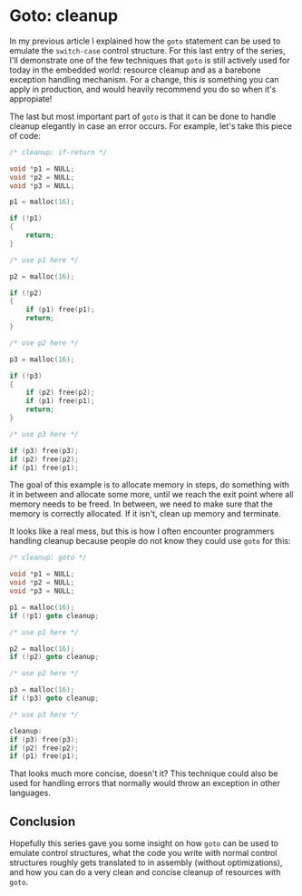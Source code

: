 # Goto: cleanup

In my previous article I explained how the `goto` statement can be used to
emulate the `switch-case` control structure. For this last entry of the series,
I'll demonstrate one of the few techniques that `goto` is still actively used
for today in the embedded world: resource cleanup and as a barebone exception
handling mechanism. For a change, this _is_ something you can apply in
production, and would heavily recommend you do so when it's appropiate!

The last but most important part of `goto` is that it can be done to handle
cleanup elegantly in case an error occurs. For example, let's take this piece
of code:

```c
/* cleanup: if-return */

void *p1 = NULL;
void *p2 = NULL;
void *p3 = NULL;

p1 = malloc(16);

if (!p1)
{
    return;
}

/* use p1 here */

p2 = malloc(16);

if (!p2)
{
    if (p1) free(p1);
    return;
}

/* use p2 here */

p3 = malloc(16);

if (!p3)
{
    if (p2) free(p2);
    if (p1) free(p1);
    return;
}

/* use p3 here */

if (p3) free(p3);
if (p2) free(p2);
if (p1) free(p1);
```

The goal of this example is to allocate memory in steps, do something with it
in between and allocate some more, until we reach the exit point where all
memory needs to be freed. In between, we need to make sure that the memory is
correctly allocated. If it isn't, clean up memory and terminate.

It looks like a real mess, but this is how I often encounter programmers
handling cleanup because people do not know they could use `goto` for this:

```c
/* cleanup: goto */

void *p1 = NULL;
void *p2 = NULL;
void *p3 = NULL;

p1 = malloc(16);
if (!p1) goto cleanup;

/* use p1 here */

p2 = malloc(16);
if (!p2) goto cleanup;

/* use p2 here */

p3 = malloc(16);
if (!p3) goto cleanup;

/* use p3 here */

cleanup:
if (p3) free(p3);
if (p2) free(p2);
if (p1) free(p1);
```

That looks much more concise, doesn't it? This technique could also be used for
handling errors that normally would throw an exception in other languages.

## Conclusion

Hopefully this series gave you some insight on how `goto` can be used to
emulate control structures, what the code you write with normal control
structures roughly gets translated to in assembly (without optimizations), and
how you can do a very clean and concise cleanup of resources with `goto`.
